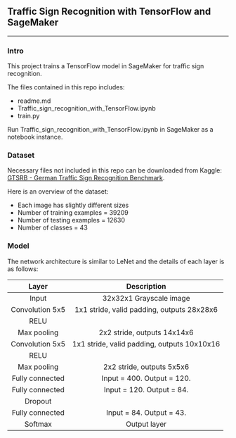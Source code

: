 ## **Traffic Sign Recognition with TensorFlow and SageMaker**
---
### Intro
This project trains a TensorFlow model in SageMaker for traffic sign recognition.   

The files contained in this repo includes:
* readme.md
* Traffic_sign_recognition_with_TensorFlow.ipynb
* train.py

Run Traffic_sign_recognition_with_TensorFlow.ipynb in SageMaker as a notebook instance.

### Dataset
Necessary files not included in this repo can be downloaded from Kaggle: [GTSRB - German Traffic Sign Recognition Benchmark](https://www.kaggle.com/meowmeowmeowmeowmeow/gtsrb-german-traffic-sign).

Here is an overview of the dataset:
* Each image has slightly different sizes
* Number of training examples = 39209
* Number of testing examples = 12630
* Number of classes = 43

### Model
The network architecture is similar to LeNet and the details of each layer is as follows:

| Layer         		|     Description	        					|
|:---------------------:|:---------------------------------------------:|
| Input         		| 32x32x1 Grayscale image  			    		|
| Convolution 5x5     	| 1x1 stride, valid padding, outputs 28x28x6 	|
| RELU					|												|
| Max pooling	      	| 2x2 stride,  outputs 14x14x6 		     		|
| Convolution 5x5	    | 1x1 stride, valid padding, outputs 10x10x16   |
| RELU					|												|
| Max pooling	      	| 2x2 stride,  outputs 5x5x6 		     		|
| Fully connected		| Input = 400. Output = 120.        			|
| Fully connected		| Input = 120. Output = 84.        			|
| Dropout	          	|         			|
| Fully connected		| Input = 84. Output = 43.        			|
| Softmax				| Output layer      							|
